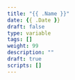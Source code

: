 ```yaml
---
title: "{{ .Name }}"
date: {{ .Date }}
draft: false
type: variable
tags: []
weight: 99
description: ""
draft: true
scripts: []
---
```


